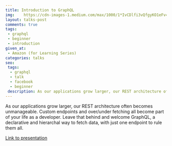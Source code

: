 ```yaml
---
title: Introduction to GraphQL
img:    https://cdn-images-1.medium.com/max/1000/1*IvCDlfi3vQfgyKO1eFv4jA.png
layout: talks-post
comments: true
tags:
 - graphql
 - beginner
 - introduction
given_at:
 - Amazon (for Learning Series)
categories: talks
seo:
 tags:
  - graphql
  - talk
  - facebook
  - beginner
 description: As our applications grow larger, our REST architecture often becomes unmanageable. Custom endpoints and over/under fetching all become part of your life as a developer. Leave that behind and welcome GraphQL, a declarative and hierarchal way to fetch data, with just one endpoint to rule them all.
---
```


As our applications grow larger, our REST architecture often becomes unmanageable. Custom endpoints and over/under fetching all become part of your life as a developer. Leave that behind and welcome GraphQL, a declarative and hierarchal way to fetch data, with just one endpoint to rule them all.

<div class="ui center aligned basic segment">
    <a class="ui primary button" target="_blank" href="{% post_url 2017-12-14-introduction-to-graphql-presentation %}">Link to presentation</a>
</div>
